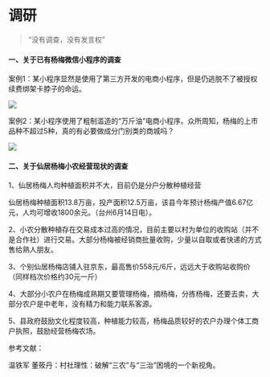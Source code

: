 # 调研

> “没有调查，没有发言权”

#### 一、关于已有杨梅微信小程序的调查

案例1：某小程序显然是使用了第三方开发的电商小程序，但是仍逃脱不了被授权续费绑架卡脖子的命运。

![](C:\Users\Administrator\Pictures\temp\微信图片_20190618202607.jpg)



案例2：某小程序使用了粗制滥造的“万斤油”电商小程序。众所周知，杨梅的上市品种不超过5种，真的有必要做成分门别类的商城吗？

![](C:\Users\Administrator\Pictures\temp\微信图片_20190618202607.png)



#### 二、关于仙居杨梅小农经营现状的调查



1、仙居杨梅人均种植面积并不大，目前仍是分户分散种植经营

仙居杨梅种植面积13.8万亩，投产面积12.5万亩，该县今年预计杨梅产值6.67亿元，人均可增收1800余元。（台州6月14日电）。

2、小农分散种植存在交易成本过高的情况，目前主要以村为单位的收购站（并不是合作社）进行交易。大部分杨梅被经销商批量收购，少量以自取或者快递的方式售给熟人朋友。

3、个别仙居杨梅店铺入驻京东，最高售价558元/6斤，远远大于收购站收购价（同样档次价格约30元一斤）

4、大部分小农户在杨梅成熟期又要管理杨梅，摘杨梅，分拣杨梅，还要去卖，大部分农户是中老年，没有精力和能力联系客源。

5、县政府鼓励文化程度较高，种植能力较高，杨梅品质较好的农户办理个体工商户执照，鼓励经营杨梅农场。



参考文献：

温铁军 董筱丹：村社理性：破解“三农”与“三治”困境的一个新视角。